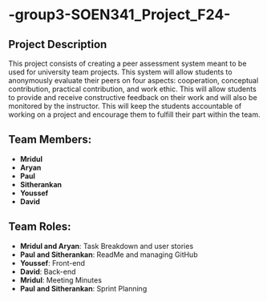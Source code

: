 # -group3-SOEN341_Project_F24-

## Project Description

This project consists of creating a peer assessment system meant to be used for university team projects. This system will allow students to anonymously evaluate their peers  on four aspects: cooperation, conceptual contribution, practical contribution, and work ethic. This will allow students to provide and receive constructive feedback on their work and will also be monitored by the instructor. This will keep the students accountable of working on a project and encourage them to fulfill their part within the team.

## Team Members:
- **Mridul**
- **Aryan**
- **Paul**
- **Sitherankan**
- **Youssef**
- **David**

## Team Roles:
- **Mridul and Aryan**: Task Breakdown and user stories 
- **Paul and Sitherankan**: ReadMe and managing GitHub
- **Youssef**: Front-end
- **David**: Back-end
- **Mridul**: Meeting Minutes
- **Paul and Sitherankan**: Sprint Planning
